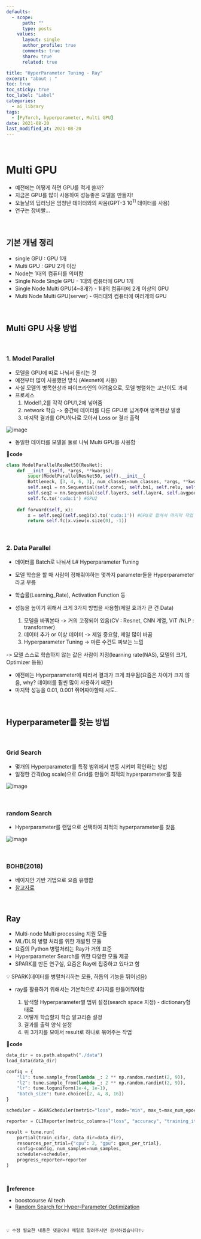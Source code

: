 ```yaml
---
defaults:
  - scope:
      path: ""
      type: posts
    values:
      layout: single
      author_profile: true
      comments: true
      share: true
      related: true

title: "HyperParameter Tuning - Ray"
excerpt: "about : "
toc: true
toc_sticky: true
toc_label: "Label"
categories:
  - ai_library
tags:
  - [PyTorch, hyperparameter, Multi GPU]
date: 2021-08-20
last_modified_at: 2021-08-20
---
```


<br>  

# Multi GPU

- 예전에는 어떻게 하면 GPU를 적게 쓸까?
- 지금은 GPU를 많이 사용하여 성능좋은 모델을 만들자!
- 오늘날의 딥러닝은 엄청난 데이터와의 싸움(GPT-3 $10^11$ 데이터를 사용)
- 연구는 장비빨...

<br>

## 기본 개념 정리 

- single GPU : GPU 1개
- Multi GPU : GPU 2개 이상
- Node는 1대의 컴퓨터를 의미함
- Single Node Single GPU - 1대의 컴퓨터에 GPU 1개
- Single Node Multi GPU(4~8개?) - 1대의 컴퓨터에 2개 이상의 GPU
- Multi Node Multi GPU(server) - 여러대의 컴퓨터에 여러개의 GPU

<br>

## Multi GPU 사용 방법

<br>

### 1. Model Parallel

- 모델을 GPU에 따로 나눠서 돌리는 것
- 예전부터 많이 사용했던 방식 (Alexnet에 사용)
- 사실 모델의 병목현상과 파이프라인의 어려움으로, 모델 병렬화는 고난이도 과제
- 프로세스
    1. Model1,2를 각각 GPU1,2에 넣어줌
    2. network 학습 -> 중간에 데이터를 다른 GPU로 넘겨주며 병목현상 발생
    3. 마지막 결과를 GPU하나로 모아서 Loss or 결과 출력

![image](https://user-images.githubusercontent.com/77658029/130342072-623f3f65-e429-4b22-80fb-4ca2adfc03ad.png)

- 동일한 데이터를 모델을 둘로 나눠 Multi GPU를 사용함

**📰code**
```python
class ModelParallelResNet50(ResNet):
    def __init__(self, *args, **kwargs):
        super(ModelParallelResNet50, self).__init__(
        Bottleneck, [3, 4, 6, 3], num_classes=num_classes, *args, **kwargs)
        self.seq1 = nn.Sequential(self.conv1, self.bn1, self.relu, self.maxpool, self.layer1, self.layer2).to('cuda:0')# GPU1
        self.seq2 = nn.Sequential(self.layer3, self.layer4, self.avgpool).to('cuda:1') #GPU2
        self.fc.to('cuda:1') #GPU2
        
    def forward(self, x):
        x = self.seq2(self.seq1(x).to('cuda:1')) #GPU로 합쳐서 마지막 작업 진행
        return self.fc(x.view(x.size(0), -1))
```

<br>

### 2. Data Parallel

- 데이터를 Batch로 나눠서 L# Hyperparameter Tuning

- 모델 학습을 할 때 사람이 정해줘야하는 몇까지 parameter들을 Hyperparameter라고 부름
- 학습률(Learning_Rate), Activation Function 등
- 성능을 높이기 위해서 크게 3가지 방법을 사용함(제일 효과가 큰 건 Data)

    1. 모델을 바꿔본다 -> 거의 고정되어 있음(CV : Resnet, CNN 계열, ViT /NLP : transformer)
    2. 데이터 추가 or 이상 데이터 -> 제일 중요함, 제일 많이 바꿈
    3. Hyperparameter Tuning -> 마른 수건도 짜보는 느낌

-> 모델 스스로 학습하지 않는 값은 사람이 지정(learning rate(NAS), 모델의 크기, Optimizer 등등)
- 예전에는 Hyperparameter에 따라서 결과가 크게 좌우됨(요즘은 차이가 크지 않음, why? 데이터를 훨씬 많이 사용하기 때문)
- 마지막 성능을 0.01, 0.001 쥐어짜야할때 시도..

<br>

## Hyperparameter를 찾는 방법

<br>

### Grid Search

- 몇개의 Hyperparameter를 특정 범위에서 변동 시키며 확인하는 방법
- 일정한 간격(log scale)으로 Grid를 만들어 최적의 hyperparameter를 찾음

![image](https://user-images.githubusercontent.com/77658029/130343528-a65de0dc-d8fa-4b6e-b665-034e9182325a.png)

<br>

### random Search

- Hyperparameter를 랜덤으로 선택하여 최적의 hyperparameter를 찾음

![image](https://user-images.githubusercontent.com/77658029/130343555-82ca4ab9-8278-467e-b679-152666b5340a.png)

<br>

### BOHB(2018)

- 베이지안 기반 기법으로 요즘 유행함
- [참고자료](http://proceedings.mlr.press/v80/falkner18a/falkner18a.pdf)

<br>

## Ray

- Multi-node Multi processing 지원 모듈
- ML/DL의 병렬 처리를 위한 개발된 모듈
- 요즘의 Python 병렬처리는 Ray가 거의 표준
- Hyperparameter Search를 위한 다양한 모듈 제공
- SPARK를 만든 연구실, 요즘은 Ray에 집중하고 있다고 함

💡 SPARK(데이터를 병렬처리하는 모듈, 하둡의 기능을 뛰어넘음) 

- ray를 활용하기 위해서는 기본적으로 4가지를 만들어줘야함

    1. 탐색할 Hyperparameter별 범위 설정(search space 지정) - dictionary형태로
    2. 어떻게 학습할지 학습 알고리즘 설정
    3. 결과를 출력 양식 설정
    4. 위 3가지를 모아서 result로 하나로 묶어주는 작업


**📰code**
```python
data_dir = os.path.abspath("./data")
load_data(data_dir)

config = {
    "l1": tune.sample_from(lambda _: 2 ** np.random.randint(2, 9)),
    "l2": tune.sample_from(lambda _: 2 ** np.random.randint(2, 9)),
    "lr": tune.loguniform(1e-4, 1e-1),
    "batch_size": tune.choice([2, 4, 8, 16])
}

scheduler = ASHAScheduler(metric="loss", mode="min", max_t=max_num_epochs, grace_period=1,reduction_factor=2)

reporter = CLIReporter(metric_columns=["loss", "accuracy", "training_iteration"])

result = tune.run(
    partial(train_cifar, data_dir=data_dir),
    resources_per_trial={"cpu": 2, "gpu": gpus_per_trial},
    config=config, num_samples=num_samples,
    scheduler=scheduler,
    progress_reporter=reporter
)
```

<br>

**📌reference**
- boostcourse AI tech
- [Random Search for Hyper-Parameter Optimization](https://dl.acm.org/doi/pdf/10.5555/2188385.2188395)

<br>

```
💡 수정 필요한 내용은 댓글이나 메일로 알려주시면 감사하겠습니다!💡 
```
